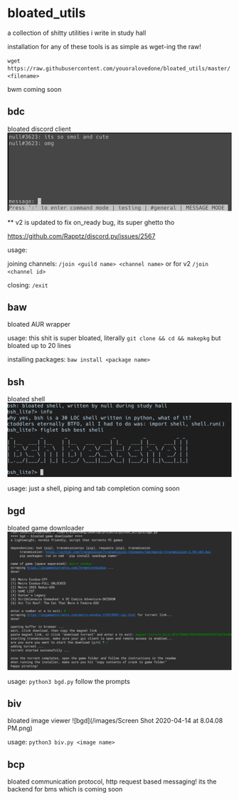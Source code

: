 # bloated_utils
a collection of shitty utilities i write in study hall

installation for any of these tools is as simple as wget-ing the raw!

``wget https://raw.githubusercontent.com/youoralovedone/bloated_utils/master/<filename>``

bwm coming soon

## bdc
bloated discord client
![bdc](/images/wrapper_satus.png)

** v2 is updated to fix on_ready bug, its super ghetto tho


https://github.com/Rapptz/discord.py/issues/2567

usage:

joining channels: ``/join <guild name> <channel name>`` or for v2 ``/join <channel id>``

closing: ``/exit``

## baw
bloated AUR wrapper

usage:
this shit is super bloated, literally ``git clone && cd && makepkg`` but bloated up to 20 lines

installing packages: ``baw install <package name>``

## bsh
bloated shell
![bsh](/images/bsh.png)


usage:
just a shell, piping and tab completion coming soon

## bgd
bloated game downloader
![bgd](/images/bdg.png)


usage:
``python3 bgd.py``
follow the prompts

## biv
bloated image viewer
![bgd](/images/Screen Shot 2020-04-14 at 8.04.08 PM.png)

usage:
``python3 biv.py <image name>``

## bcp
bloated communication protocol, http request based messaging! its the backend for bms which is coming soon
